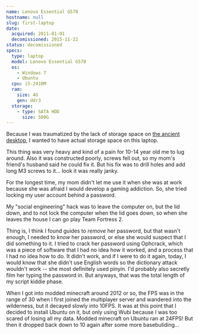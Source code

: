 ```yaml
---
name: Lenovo Essential G570
hostname: null
slug: first-laptop
date:
  acquired: 2011-01-01
  decomissioned: 2015-11-22
status: decomissioned
specs:
  type: laptop
  model: Lenovo Essential G570
  os:
    - Windows 7
    - Ubuntu
  cpu: i5-2410M
  ram:
    size: 4G
    gen: ddr3
  storage:
    - type: SATA HDD
      size: 500G
---
```


Because I was traumatized by the lack of storage space on
[the ancient desktop](/computers/ancient-desktop), I wanted to have actual
storage space on this laptop.

This thing was very heavy and kind of a pain for 10-14 year old me to lug
around. Also it was constructed poorly, screws fell out, so my mom's friend's
husband said he could fix it. But his fix was to drill holes and add long M3
screws to it... look it was really janky.

For the longest time, my mom didn't let me use it when she was at work because
she was afraid I would develop a gaming addiction. So, she tried locking my user
account behind a password.

My "social engineering" hack was to leave the computer on, but the lid down, and
to not lock the computer when the lid goes down, so when she leaves the house I
can go play Team Fortress 2.

Thing is, I think I found guides to _remove_ her password, but that wasn't
enough, I needed to _know_ her password, or else she would suspect that I did
something to it. I tried to crack her password using Ophcrack, which was a piece
of software that I had no idea how it worked, and a process that I had no idea
how to do. It didn't work, and if I were to do it again, today, I would know
that she didn't use English words so the dictionary attack wouldn't work -- she
most definitely used pinyin. I'd probably also secretly film her typing the
password in. But anyways, that was the total length of my script kiddie phase.

When I got into modded minecraft around 2012 or so, the FPS was in the range of
30 when I first joined the multiplayer server and wandered into the wilderness,
but it decayed slowly into 10FPS. It was at this point that I decided to install
Ubuntu on it, but only using Wubi because I was too scared of losing all my
data. Modded minecraft on Ubuntu ran at 24FPS! But then it dropped back down to
10 again after some more basebuliding...
